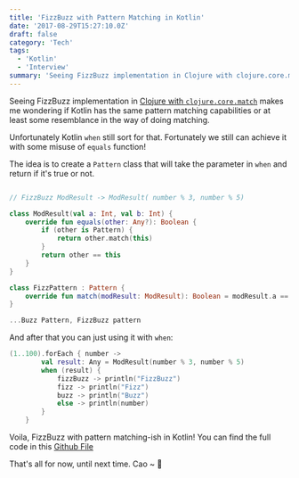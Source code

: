 ```yaml
---
title: 'FizzBuzz with Pattern Matching in Kotlin'
date: '2017-08-29T15:27:10.0Z'
draft: false
category: 'Tech'
tags:
  - 'Kotlin'
  - 'Interview'
summary: 'Seeing FizzBuzz implementation in Clojure with clojure.core.match makes me wondering if Kotlin has the same pattern matching capabilities or at least some resemblance in the way of doing matching.'
---
```


Seeing FizzBuzz implementation in [Clojure with `clojure.core.match`](https://gist.github.com/alandipert/1156115) makes me wondering if Kotlin has the same pattern matching capabilities or at least some resemblance in the way of doing matching.

Unfortunately Kotlin `when` still sort for that.
Fortunately we still can achieve it with some misuse of `equals` function!

The idea is to create a `Pattern` class that will take the parameter in `when` and return if it's true or not.

```kotlin

// FizzBuzz ModResult -> ModResult( number % 3, number % 5)

class ModResult(val a: Int, val b: Int) {
    override fun equals(other: Any?): Boolean {
        if (other is Pattern) {
            return other.match(this)
        }
        return other == this
    }
}

class FizzPattern : Pattern {
    override fun match(modResult: ModResult): Boolean = modResult.a == 0
}

...Buzz Pattern, FizzBuzz pattern

```

And after that you can just using it with `when`:

```kotlin
(1..100).forEach { number ->
        val result: Any = ModResult(number % 3, number % 5)
        when (result) {
            fizzBuzz -> println("FizzBuzz")
            fizz -> println("Fizz")
            buzz -> println("Buzz")
            else -> println(number)
        }
    }
```

Voila, FizzBuzz with pattern matching-ish in Kotlin! You can find the full code in this [Github File](https://github.com/esafirm/kotlin-playground/blob/master/src/main/kotlin/nolambda.playground/patternmatching/FizzBuzz.kt)

That's all for now, until next time. Cao ~ 👋
